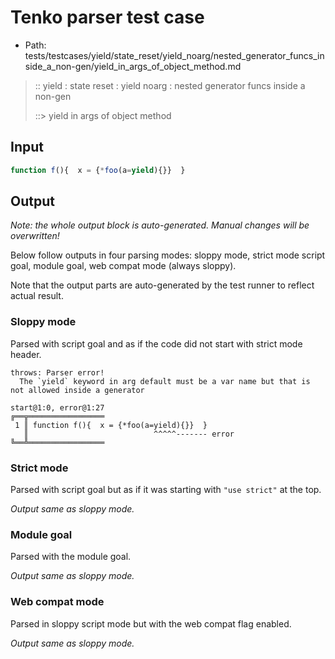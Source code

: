 # Tenko parser test case

- Path: tests/testcases/yield/state_reset/yield_noarg/nested_generator_funcs_inside_a_non-gen/yield_in_args_of_object_method.md

> :: yield : state reset : yield noarg : nested generator funcs inside a non-gen
>
> ::> yield in args of object method

## Input


`````js
function f(){  x = {*foo(a=yield){}}  }
`````

## Output

_Note: the whole output block is auto-generated. Manual changes will be overwritten!_

Below follow outputs in four parsing modes: sloppy mode, strict mode script goal, module goal, web compat mode (always sloppy).

Note that the output parts are auto-generated by the test runner to reflect actual result.

### Sloppy mode

Parsed with script goal and as if the code did not start with strict mode header.

`````
throws: Parser error!
  The `yield` keyword in arg default must be a var name but that is not allowed inside a generator

start@1:0, error@1:27
╔══╦═════════════════
 1 ║ function f(){  x = {*foo(a=yield){}}  }
   ║                            ^^^^^------- error
╚══╩═════════════════

`````

### Strict mode

Parsed with script goal but as if it was starting with `"use strict"` at the top.

_Output same as sloppy mode._

### Module goal

Parsed with the module goal.

_Output same as sloppy mode._

### Web compat mode

Parsed in sloppy script mode but with the web compat flag enabled.

_Output same as sloppy mode._
